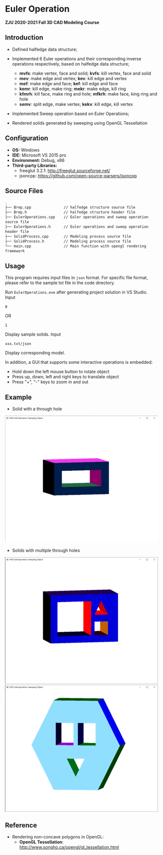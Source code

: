 # Euler Operation

**ZJU 2020-2021 Fall 3D CAD Modeling Course**



## Introduction

- Defined halfedge data structure;
- Implemented 6 Euler operations and their corresponding inverse operations respectively, based on halfedge data structure;
  - **mvfs**: make vertex, face and solid; **kvfs**: kill vertex, face and solid
  - **mev**: make edge and vertex; **kev**: kill edge and vertex
  - **mef**: make edge and face; **kef**: kill edge and face
  - **kemr**: kill edge, make ring; **mekr**: make edge, kill ring
  - **kfmrh**: kill face, make ring and hole; **mfkrh**: make face, king ring and hole
  - **semv**: split edge, make vertex; **kekv**: kill edge, kill vertex

- Implemented Sweep operation based on Euler Operations; 
- Rendered solids generated by sweeping using OpenGL Tessellation



## Configuration

- **OS:** Windows
- **IDE:** Microsoft VS 2015 pro
- **Environment:** Debug, x86
- **Third-party Libraries:** 
  - freeglut 3.2.1: http://freeglut.sourceforge.net/
  - jsoncpp: https://github.com/open-source-parsers/jsoncpp



## Source Files

```
.
├── Brep.cpp               // halfedge structure source file
├── Brep.h                 // halfedge structure header file
├── EulerOperations.cpp    // Euler operations and sweep operation source file
├── EulerOperations.h      // Euler operations and sweep operation header file
├── SolidProcess.cpp       // Modeling process source file
├── SolidProcess.h         // Modeling process source file
└── main.cpp               // Main function with opengl rendering framework

```



## Usage

This program requires input files in `json` format. For specific file format, please refer to the sample txt file in the code directory.

Run `EulerOperations.exe` after generating project solution in VS Studio. Input

```
0
```

OR

```
1
```

Display sample solids. Input

```
xxx.txt/json
```

Display corresponding model.

In addition, a GUI that supports some interactive operations is embedded:

- Hold down the left mouse button to rotate object
- Press up, down, left and right keys to translate object
- Press "+", "-" keys to zoom in and out



## Example

- Solid with a through hole 

![Solid1](https://raw.githubusercontent.com/xinzhuohuZJU/EulerOperations/master/Fig/Solid1.png)

- Solids with multiple through holes

![Solid2](https://raw.githubusercontent.com/xinzhuohuZJU/EulerOperations/master/Fig/Solid2.png)
![Solid3](https://raw.githubusercontent.com/xinzhuohuZJU/EulerOperations/master/Fig/Solid3.png)



## Reference

- Rendering non-concave polygons in OpenGL:
  - **OpenGL Tessellation**: http://www.songho.ca/opengl/gl_tessellation.html

